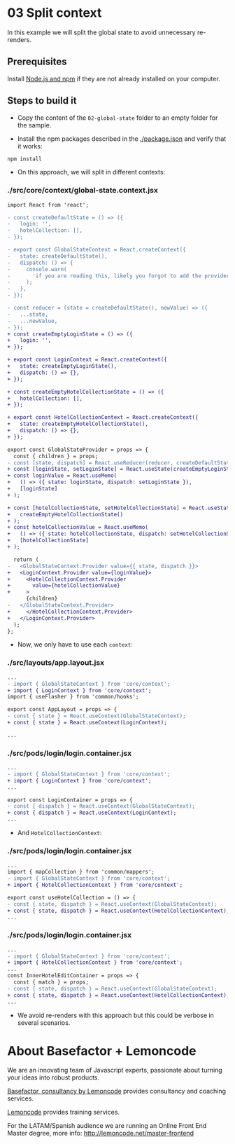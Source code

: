 # 03 Split context

In this example we will split the global state to avoid unnecessary re-renders.

## Prerequisites

Install [Node.js and npm](https://nodejs.org/en/) if they are not already installed on your computer.

## Steps to build it

- Copy the content of the `02-global-state` folder to an empty folder for the sample.

- Install the npm packages described in the [./package.json](./package.json) and verify that it works:

```bash
npm install
```

- On this approach, we will split in different contexts:

### ./src/core/context/global-state.context.jsx

```diff
import React from 'react';

- const createDefaultState = () => ({
-   login: '',
-   hotelCollection: [],
- });

- export const GlobalStateContext = React.createContext({
-   state: createDefaultState(),
-   dispatch: () => {
-     console.warn(
-       'if you are reading this, likely you forgot to add the provider on top of your app'
-     );
-   },
- });

- const reducer = (state = createDefaultState(), newValue) => ({
-   ...state,
-   ...newValue,
- });
+ const createEmptyLoginState = () => ({
+   login: '',
+ });

+ export const LoginContext = React.createContext({
+   state: createEmptyLoginState(),
+   dispatch: () => {},
+ });

+ const createEmptyHotelCollectionState = () => ({
+   hotelCollection: [],
+ });

+ export const HotelCollectionContext = React.createContext({
+   state: createEmptyHotelCollectionState(),
+   dispatch: () => {},
+ });

export const GlobalStateProvider = props => {
  const { children } = props;
- const [state, dispatch] = React.useReducer(reducer, createDefaultState());
+ const [loginState, setLoginState] = React.useState(createEmptyLoginState());
+ const loginValue = React.useMemo(
+   () => ({ state: loginState, dispatch: setLoginState }),
+   [loginState]
+ );

+ const [hotelCollectionState, setHotelCollectionState] = React.useState(
+   createEmptyHotelCollectionState()
+ );
+ const hotelCollectionValue = React.useMemo(
+   () => ({ state: hotelCollectionState, dispatch: setHotelCollectionState }),
+   [hotelCollectionState]
+ );

  return (
-   <GlobalStateContext.Provider value={{ state, dispatch }}>
+   <LoginContext.Provider value={loginValue}>
+     <HotelCollectionContext.Provider
+       value={hotelCollectionValue}
+     >
      {children}
-   </GlobalStateContext.Provider>
+     </HotelCollectionContext.Provider>
+   </LoginContext.Provider>
  );
};

```

- Now, we only have to use each `context`:

### ./src/layouts/app.layout.jsx

```diff
...
- import { GlobalStateContext } from 'core/context';
+ import { LoginContext } from 'core/context';
import { useFlasher } from 'common/hooks';

export const AppLayout = props => {
- const { state } = React.useContext(GlobalStateContext);
+ const { state } = React.useContext(LoginContext);

...
```

### ./src/pods/login/login.container.jsx

```diff
...
- import { GlobalStateContext } from 'core/context';
+ import { LoginContext } from 'core/context';
...

export const LoginContainer = props => {
- const { dispatch } = React.useContext(GlobalStateContext);
+ const { dispatch } = React.useContext(LoginContext);
...

```

- And `HotelCollectionContext`:

### ./src/pods/login/login.container.jsx

```diff
...
import { mapCollection } from 'common/mappers';
- import { GlobalStateContext } from 'core/context';
+ import { HotelCollectionContext } from 'core/context';

export const useHotelCollection = () => {
- const { state, dispatch } = React.useContext(GlobalStateContext);
+ const { state, dispatch } = React.useContext(HotelCollectionContext);
...
```

### ./src/pods/login/login.container.jsx

```diff
...
- import { GlobalStateContext } from 'core/context';
+ import { HotelCollectionContext } from 'core/context';
...
const InnerHotelEditContainer = props => {
  const { match } = props;
- const { state, dispatch } = React.useContext(GlobalStateContext);
+ const { state, dispatch } = React.useContext(HotelCollectionContext);
...
```

- We avoid re-renders with this approach but this could be verbose in several scenarios.

# About Basefactor + Lemoncode

We are an innovating team of Javascript experts, passionate about turning your ideas into robust products.

[Basefactor, consultancy by Lemoncode](http://www.basefactor.com) provides consultancy and coaching services.

[Lemoncode](http://lemoncode.net/services/en/#en-home) provides training services.

For the LATAM/Spanish audience we are running an Online Front End Master degree, more info: http://lemoncode.net/master-frontend
